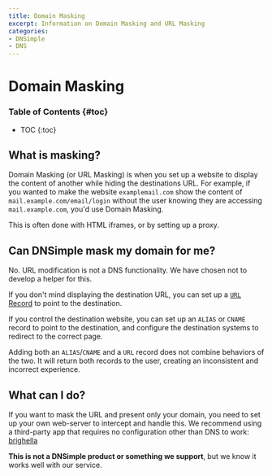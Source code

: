 ```yaml
---
title: Domain Masking
excerpt: Information on Domain Masking and URL Masking
categories:
- DNSimple
- DNS
---
```


# Domain Masking

### Table of Contents {#toc}

* TOC
{:toc}

## What is masking?

Domain Masking (or URL Masking) is when you set up a website to display the content of another while hiding the destinations URL. For example, if you wanted to make the website `examplemail.com` show the content of `mail.example.com/email/login` without the user knowing they are accessing `mail.example.com`, you'd use Domain Masking. 

This is often done with HTML iframes, or by setting up a proxy.

## Can DNSimple mask my domain for me?

No. URL modification is not a DNS functionality. We have chosen not to develop a helper for this.

If you don't mind displaying the destination URL, you can set up a [`URL` Record](/articles/cname-record) to point to the destination.

If you control the destination website, you can set up an `ALIAS` or `CNAME` record to point to the destination, and configure the destination systems to redirect to the correct page.

Adding both an `ALIAS`/`CNAME` and a `URL` record does not combine behaviors of the two. It will return both records to the user, creating an inconsistent and incorrect experience.

## What can I do?

If you want to mask the URL and present only your domain, you need to set up your own web-server to intercept and handle this. We recommend using a third-party app that requires no configuration other than DNS to work: [brighella](https://github.com/weppos/brighella)

**This is not a DNSimple product or something we support**, but we know it works well with our service.
